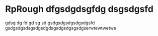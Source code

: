 # RpRough dfgsdgdsgfdg  dsgsdgsfd
gdsg
dg
fd
gd
sg
sd
gsdgsdgsdgsdgsdgsfd
gsdgsdgsdsgsdgsdgdsgsdgsdgsgsdgserwtewtwetwe
